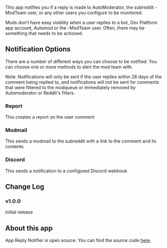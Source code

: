 This app notifies you if a reply is made to AutoModerator, the subreddit -ModTeam user, or any other users you configure to be monitored.

Mods don't have easy visiblity when a user replies to a bot, Dev Platform app account, Automod or the -ModTeam user. Often, there may be something that needs to be actioned.

## Notification Options

There are a number of different ways you can choose to be notified. You can choose one or more methods to alert the mod team with.

Note: Notifications will only be sent if the user replies within 28 days of the comment being replied to, and notifications will not be sent for comments that were filtered to the modqueue or immediately removed by Automoderator or Reddit's filters.

### Report

This creates a report on the user comment

### Modmail

This sends a modmail to the subreddit with a link to the comment and its contents.

### Discord

This sends a notification to a configured Discord webhook

## Change Log

### v1.0.0

Initial release

## About this app

App Reply Notifier is open source. You can find the source code [here](https://github.com/fsvreddit/app-reply-notify).
